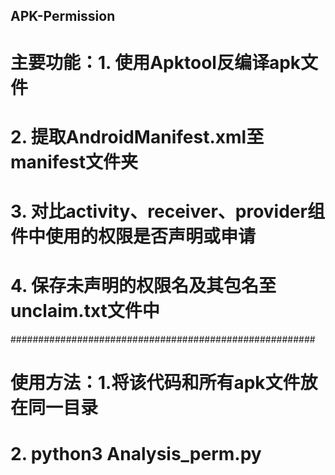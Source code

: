 ## APK-Permission

# 主要功能：1. 使用Apktool反编译apk文件
#           2. 提取AndroidManifest.xml至manifest文件夹
#           3. 对比activity、receiver、provider组件中使用的权限是否声明或申请
#           4. 保存未声明的权限名及其包名至unclaim.txt文件中
#######################################################
# 使用方法：1.将该代码和所有apk文件放在同一目录
#           2. python3 Analysis_perm.py
